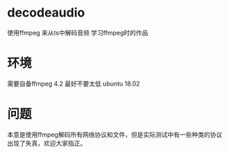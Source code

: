 # decodeaudio
使用ffmpeg 来从ts中解码音频
学习ffmpeg时的作品
# 环境
需要自备ffmpeg 4.2 最好不要太低
ubuntu 18.02
# 问题
本意是使用ffmpeg解码所有网络协议和文件，但是实际测试中有一些种类的协议出现了失真，欢迎大家指正。